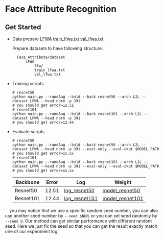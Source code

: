 # Face Attribute Recognition

## Get Started

- Data prepare
  [LFWA](http://mmlab.ie.cuhk.edu.hk/projects/CelebA.html)
  [train_lfwa.txt](https://pan.baidu.com/s/1ze2Vi48VY-fmSWiPKlBsaQ?pwd=hegy)
  [val_lfwa.txt](https://pan.baidu.com/s/14Dr_E1BjuEzTq-8DwwFQtg?pwd=33w8)
  
  Prepare datasets to have following structure:
  
  ```shell
    Face_Attribute/dataset
        LFWA
            lfw/
            train_lfwa.txt
            val_lfwa.txt
  ```

- Training scripts

  ``` shell
  # resnet50
  python main.py --randAug --bn1d --back resnet50 --arch L2L --dataset LFWA --head norm -p 391
  # you should get error=12.51
  # resnet101
  python main.py --randAug --bn1d --back resnet101 --arch L2L --dataset LFWA --head norm -p 391
  # you should get error=12.44
  ```

- Evaluate scripts

  ``` shell
  # resnet50
  python main.py --randAug --bn1d --back resnet50 --arch L2L --dataset LFWA --head norm -p 391 --eval-only --eval-ckpt $MODEL_PATH
  # you should get error=xx.xx
  # resnet101
  python main.py --randAug --bn1d --back resnet101 --arch L2L --dataset LFWA --head norm -p 391 --eval-only --eval-ckpt $MODEL_PATH
  # you should get error=xx.xx
  ```

  |Backbone|Error|Log|Weight|
  |--|--|--|--|
  |Resnet50|12.51|[log_resnet50](https://pan.baidu.com/s/1BhQeQThDKRo5el1rsG8IBA?pwd=6ggb)|[model_resnet50](https://pan.baidu.com/s/1TGTsbIqpVyZh2lnRu90P0A?pwd=gvvm)|
  |Resnet101|12.44|[log_resnet101](https://pan.baidu.com/s/1noEDYW5ClG-au5G6yhvnCg?pwd=77ni)|[model_resnet101](https://cloud.tsinghua.edu.cn/f/9fd0818f47a549d0861e/?dl=1)|

&emsp;you may notice that we use a specific random seed number, you can also use another seed number by `--seed $NUM`, or you can set seed randomly by `--seed 0`. Our method can get similar performance with different random seed. Here we just fix the seed so that you can get the result exactly match one of our experiment log.
